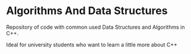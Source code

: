 # Algorithms And Data Structures

Repository of code with common used Data Structures and Algorithms in C++.

Ideal for university students who want to learn a little more about C++